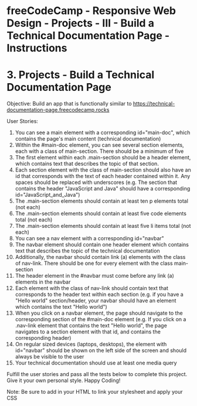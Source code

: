 # freeCodeCamp - Responsive Web Design - Projects - III - Build a Technical Documentation Page - Instructions


# 3. Projects - Build a Technical Documentation Page

Objective: Build an app that is functionally similar to https://technical-documentation-page.freecodecamp.rocks

User Stories:

  1.  You can see a main element with a corresponding id="main-doc", which contains the page's main content (technical documentation)
  2.  Within the #main-doc element, you can see several section elements, each with a class of main-section. There should be a minimum of five
  3.  The first element within each .main-section should be a header element, which contains text that describes the topic of that section.
  4.  Each section element with the class of main-section should also have an id that corresponds with the text of each header contained within it. Any spaces should be replaced with underscores (e.g. The section that contains the header "JavaScript and Java" should have a corresponding id="JavaScript_and_Java")
  5.  The .main-section elements should contain at least ten p elements total (not each)
  6.  The .main-section elements should contain at least five code elements total (not each)
  7.  The .main-section elements should contain at least five li items total (not each)
  8.  You can see a nav element with a corresponding id="navbar"
  9.  The navbar element should contain one header element which contains text that describes the topic of the technical documentation
  10.  Additionally, the navbar should contain link (a) elements with the class of nav-link. There should be one for every element with the class main-section
  11.  The header element in the #navbar must come before any link (a) elements in the navbar
  12.  Each element with the class of nav-link should contain text that corresponds to the header text within each section (e.g. if you have a "Hello world" section/header, your navbar should have an element which contains the text "Hello world")
  13.  When you click on a navbar element, the page should navigate to the corresponding section of the #main-doc element (e.g. If you click on a .nav-link element that contains the text "Hello world", the page navigates to a section element with that id, and contains the corresponding header)
  14.  On regular sized devices (laptops, desktops), the element with id="navbar" should be shown on the left side of the screen and should always be visible to the user
  15.  Your technical documentation should use at least one media query

Fulfill the user stories and pass all the tests below to complete this project. Give it your own personal style. Happy Coding!

Note: Be sure to add <link rel="stylesheet" href="styles.css"> in your HTML to link your stylesheet and apply your CSS

